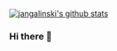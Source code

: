 [![jangalinski's github stats](https://github-readme-stats.vercel.app/api?username=jangalinski)](https://github.com/anuraghazra/github-readme-stats)

### Hi there 👋

<!--
**jangalinski/jangalinski** is a ✨ _special_ ✨ repository because its `README.md` (this file) appears on your GitHub profile.

Here are some ideas to get you started:

- 🔭 I’m currently working on ...
- 🌱 I’m currently learning ...
- 👯 I’m looking to collaborate on ...
- 🤔 I’m looking for help with ...
- 💬 Ask me about ...
- 📫 How to reach me: ...
- 😄 Pronouns: ...
- ⚡ Fun fact: ...
-->
